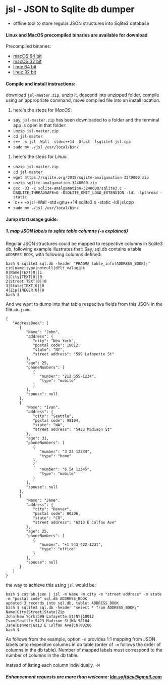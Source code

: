 # jsl - JSON to Sqlite db dumper

- offline tool to store regular JSON structures into Sqlite3 database

#### Linux and MacOS precompiled binaries are available for download

Precompiled binaries:
- [macOS 64 bit](https://github.com/ldn-softdev/jsl/raw/master/jsl-macos-64.v1.00)
- [macOS 32 bit](https://github.com/ldn-softdev/jsl/raw/master/jsl-macos-32.v1.00)
- [linux 64 bit](https://github.com/ldn-softdev/jsl/raw/master/jsl-linux-64.v1.00)
- [linux 32 bit](https://github.com/ldn-softdev/jsl/raw/master/jsl-linux-32.v1.00)

#### Compile and install instructions:

download `jsl-master.zip`, unzip it, descend into unzipped folder, compile using
an appropriate command, move compiled file into an install location.

1. here's the steps for *MacOS*:
  - say, `jsl-master.zip` has been downloaded to a folder and the terminal app is open in that
folder:
  - `unzip jsl-master.zip`
  - `cd jsl-master`
  - `c++ -o jsl -Wall -std=c++14 -Ofast -lsqlite3 jsl.cpp`
  - `sudo mv ./jsl /usr/local/bin/`

1. here's the steps for *Linux*:
  - `unzip jsl-master.zip`
  - `cd jsl-master`
  - `wget https://sqlite.org/2018/sqlite-amalgamation-3240000.zip`
  - `unzip sqlite-amalgamation-3240000.zip`
  - `gcc -O3 -c sqlite-amalgamation-3240000/sqlite3.c -DSQLITE_THREADSAFE=0 -DSQLITE_OMIT_LOAD_EXTENSION -ldl -lpthread -static`
  - `c++ -o jsl -Wall -std=gnu++14 sqlite3.o -static -ldl jsl.cpp
  - `sudo mv ./jsl /usr/local/bin/`

#### Jump start usage guide:

##### 1. map JSON labels to sqlite table columns (`-m` explained)

Regular JSON structures could be mapped to respective columns in Sqlite3 db, following example illustrates that:
Say, sql.db contains a table `ADDRESS_BOOK`, with following columns defined:
```
bash $ sqlite3 sql.db -header "PRAGMA table_info(ADDRESS_BOOK);"
cid|name|type|notnull|dflt_value|pk
0|Name|TEXT|0||1
1|City|TEXT|0||0
2|Street|TEXT|0||0
3|State|TEXT|0||0
4|Zip|INEGER|0||0
bash $ 
```
And we want to dump into that table respecitve fields from this JSON in the file `ab.json`:
```
{
   "AddressBook": [
      {
         "Name": "John",
         "address": {
            "city": "New York",
            "postal code": 10012,
            "state": "NY",
            "street address": "599 Lafayette St"
         },
         "age": 25,
         "phoneNumbers": [
            {
               "number": "212 555-1234",
               "type": "mobile"
            }
         ],
         "spouse": null
      },
      {
         "Name": "Ivan",
         "address": {
            "city": "Seattle",
            "postal code": 98104,
            "state": "WA",
            "street address": "5423 Madison St"
         },
         "age": 31,
         "phoneNumbers": [
            {
               "number": "3 23 12334",
               "type": "home"
            },
            {
               "number": "6 54 12345",
               "type": "mobile"
            }
         ],
         "spouse": null
      },
      {
         "Name": "Jane",
         "address": {
            "city": "Denver",
            "postal code": 80206,
            "state": "CO",
            "street address": "6213 E Colfax Ave"
         },
         "age": 25,
         "phoneNumbers": [
            {
               "number": "+1 543 422-1231",
               "type": "office"
            }
         ],
         "spouse": null
      }
   ]
}
```
the way to achieve this using `jsl` would be:
```
bash $ cat ab.json | jsl -m Name -m city -m "street address" -m state -m "postal code" sql.db ADDRESS_BOOK
updated 3 records into sql.db, table: ADDRESS_BOOK
bash $ sqlite3 sql.db -header "select * from ADDRESS_BOOK;"
Name|City|Street|State|Zip
John|New York|599 Lafayette St|NY|10012
Ivan|Seattle|5423 Madison St|WA|98104
Jane|Denver|6213 E Colfax Ave|CO|80206
bash $
```
As follows from the example, option `-m` provides 1:1 mapping from JSON labels onto respecitve columns in db table
(order of `-m` follows the order of columns in the db table). Number of mapped labels must correspond to the number
of columns in the db table.

Instead of listing each column individually, `-M`



##### Enhancement requests are more than welcome: *ldn.softdev@gmail.com*



